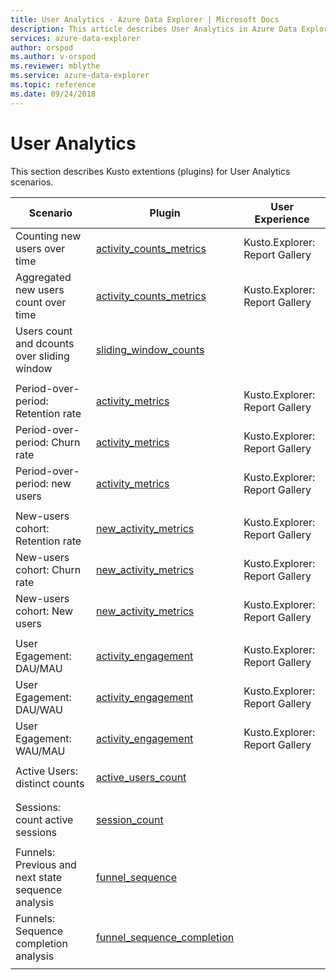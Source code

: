 ```yaml
---
title: User Analytics - Azure Data Explorer | Microsoft Docs
description: This article describes User Analytics in Azure Data Explorer.
services: azure-data-explorer
author: orspod
ms.author: v-orspod
ms.reviewer: mblythe
ms.service: azure-data-explorer
ms.topic: reference
ms.date: 09/24/2018
---
```

# User Analytics

This section describes Kusto extentions (plugins) for User Analytics scenarios.

|Scenario|Plugin|User Experience|
|--------|------|---------------|
| Counting new users over time | [activity_counts_metrics](activity-counts-metrics-plugin.md)|Kusto.Explorer: Report Gallery|
| Aggregated new users count over time | [activity_counts_metrics](activity-counts-metrics-plugin.md)|Kusto.Explorer: Report Gallery|
| Users count and dcounts over sliding window | [sliding_window_counts](sliding-window-counts-plugin.md)||
||||
| Period-over-period: Retention rate | [activity_metrics](activity-metrics-plugin.md)|Kusto.Explorer: Report Gallery|
| Period-over-period: Churn rate | [activity_metrics](activity-metrics-plugin.md)|Kusto.Explorer: Report Gallery|
| Period-over-period: new users| [activity_metrics](activity-metrics-plugin.md)|Kusto.Explorer: Report Gallery|
||||
| New-users cohort: Retention rate | [new_activity_metrics](new-activity-metrics-plugin.md)|Kusto.Explorer: Report Gallery|
| New-users cohort: Churn rate  | [new_activity_metrics](new-activity-metrics-plugin.md)|Kusto.Explorer: Report Gallery|
| New-users cohort: New users | [new_activity_metrics](new-activity-metrics-plugin.md)|Kusto.Explorer: Report Gallery|
||||
|User Egagement: DAU/MAU|[activity_engagement](activity-engagement-plugin.md)|Kusto.Explorer: Report Gallery|
|User Egagement: DAU/WAU|[activity_engagement](activity-engagement-plugin.md)|Kusto.Explorer: Report Gallery|
|User Egagement: WAU/MAU|[activity_engagement](activity-engagement-plugin.md)|Kusto.Explorer: Report Gallery|
||||
|Active Users: distinct counts |[active_users_count](active-users-count-plugin.md)||
||||
||||
|Sessions: count active sessions|[session_count](session-count-plugin.md)||
||||
|Funnels: Previous and next state sequence analysis | [funnel_sequence](funnel-sequence-plugin.md)||
|Funnels: Sequence completion analysis|[funnel_sequence_completion](funnel-sequence-completion-plugin.md)||
||||
